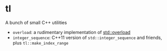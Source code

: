 # tl
A bunch of small C++ utilities

- `overload`: a rudimentary implementation of [std::overload](http://open-std.org/JTC1/SC22/WG21/docs/papers/2016/p0051r2.pdf)
- `integer_sequence`: C++11 version of `std::integer_sequence` and friends, plus `tl::make_index_range`
